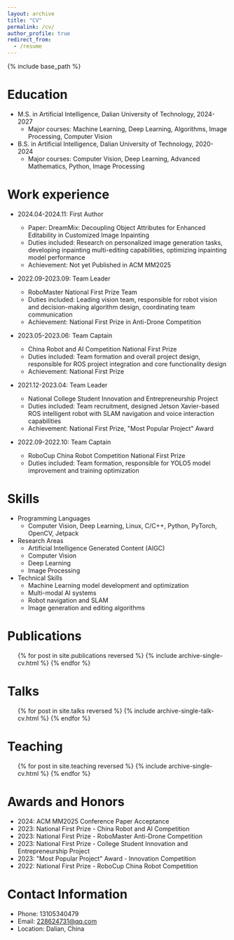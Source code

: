 ```yaml
---
layout: archive
title: "CV"
permalink: /cv/
author_profile: true
redirect_from:
  - /resume
---
```


{% include base_path %}

Education
======
* M.S. in Artificial Intelligence, Dalian University of Technology, 2024-2027
  * Major courses: Machine Learning, Deep Learning, Algorithms, Image Processing, Computer Vision
* B.S. in Artificial Intelligence, Dalian University of Technology, 2020-2024
  * Major courses: Computer Vision, Deep Learning, Advanced Mathematics, Python, Image Processing

Work experience
======
* 2024.04-2024.11: First Author
  * Paper: DreamMix: Decoupling Object Attributes for Enhanced Editability in Customized Image Inpainting
  * Duties included: Research on personalized image generation tasks, developing inpainting multi-editing capabilities, optimizing inpainting model performance
  * Achievement: Not yet Published in ACM MM2025

* 2022.09-2023.09: Team Leader
  * RoboMaster National First Prize Team
  * Duties included: Leading vision team, responsible for robot vision and decision-making algorithm design, coordinating team communication
  * Achievement: National First Prize in Anti-Drone Competition

* 2023.05-2023.06: Team Captain
  * China Robot and AI Competition National First Prize
  * Duties included: Team formation and overall project design, responsible for ROS project integration and core functionality design
  * Achievement: National First Prize

* 2021.12-2023.04: Team Leader
  * National College Student Innovation and Entrepreneurship Project
  * Duties included: Team recruitment, designed Jetson Xavier-based ROS intelligent robot with SLAM navigation and voice interaction capabilities
  * Achievement: National First Prize, "Most Popular Project" Award

* 2022.09-2022.10: Team Captain
  * RoboCup China Robot Competition National First Prize
  * Duties included: Team formation, responsible for YOLO5 model improvement and training optimization
  
Skills
======
* Programming Languages
  * Computer Vision, Deep Learning, Linux, C/C++, Python, PyTorch, OpenCV, Jetpack
* Research Areas
  * Artificial Intelligence Generated Content (AIGC)
  * Computer Vision
  * Deep Learning
  * Image Processing
* Technical Skills
  * Machine Learning model development and optimization
  * Multi-modal AI systems
  * Robot navigation and SLAM
  * Image generation and editing algorithms

Publications
======
  <ul>{% for post in site.publications reversed %}
    {% include archive-single-cv.html %}
  {% endfor %}</ul>
  
Talks
======
  <ul>{% for post in site.talks reversed %}
    {% include archive-single-talk-cv.html  %}
  {% endfor %}</ul>
  
Teaching
======
  <ul>{% for post in site.teaching reversed %}
    {% include archive-single-cv.html %}
  {% endfor %}</ul>
  
Awards and Honors
======
* 2024: ACM MM2025 Conference Paper Acceptance
* 2023: National First Prize - China Robot and AI Competition
* 2023: National First Prize - RoboMaster Anti-Drone Competition  
* 2023: National First Prize - College Student Innovation and Entrepreneurship Project
* 2023: "Most Popular Project" Award - Innovation Competition
* 2022: National First Prize - RoboCup China Robot Competition

Contact Information
======
* Phone: 13105340479
* Email: 228624731@qq.com
* Location: Dalian, China